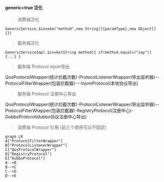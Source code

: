 #### generic=true 泛化
> 消费端泛化

```
GenericService.$invoke("method",new String[]{paramType},new Object[]{})
```
> 服务端泛化

```
GenericServiceImpl.$invke(String method){ if(method.equals("say")){...} }
```

>服务端 Protocol injvm导出

QosProtocolWrapper(统计拦截次数)-ProtocolListenerWrapper(导出监听器)--ProtocolFilterWrapper(包装拦截器)---InjvmProtocol(本地协议导出)

> 服务端 Protocol 注册中心导出

QosProtocolWrapper(统计拦截次数)-ProtocolListenerWrapper(导出监听器)--ProtocolFilterWrapper(包装拦截器)-RegistryProtocol(注册中心)-DubboProtocol(dubbo协议注册中心导出)

> 消费端 Protocol 引用 (前三个顺序可以不固定)

```mermaid
graph LR
A["ProtocolFilterWrapper"]
B["ProtocolListenerWrapper"]
C["QosProtocolWrapper"]
D["RegistryProtocol"]
E["DubboProtocol"]
A-->B
B-->C
C-->D
D-->E
```




​	